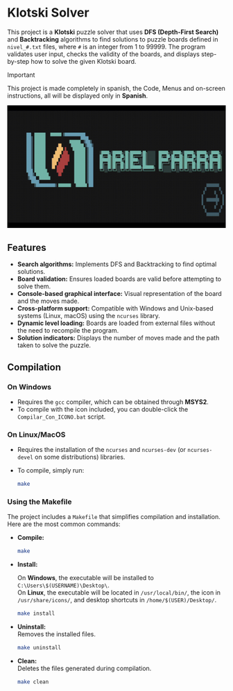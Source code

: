# Klotski Solver

This project is a **Klotski** puzzle solver that uses **DFS (Depth-First Search)** and **Backtracking** algorithms to find solutions to puzzle boards defined in `nivel_#.txt` files, where `#` is an integer from 1 to 99999. The program validates user input, checks the validity of the boards, and displays step-by-step how to solve the given Klotski board.

> [!IMPORTANT]  
> This project is made completely in spanish, the Code, Menus and on-screen instructions, all will be displayed only in **Spanish**.

![KlotskiSolver-Demo](KlotskiSolver-Demo.gif)

## Features

- **Search algorithms:** Implements DFS and Backtracking to find optimal solutions.
- **Board validation:** Ensures loaded boards are valid before attempting to solve them.
- **Console-based graphical interface:** Visual representation of the board and the moves made.
- **Cross-platform support:** Compatible with Windows and Unix-based systems (Linux, macOS) using the `ncurses` library.
- **Dynamic level loading:** Boards are loaded from external files without the need to recompile the program.
- **Solution indicators:** Displays the number of moves made and the path taken to solve the puzzle.

## Compilation

### On Windows

- Requires the `gcc` compiler, which can be obtained through **MSYS2**.
- To compile with the icon included, you can double-click the `Compilar_Con_ICONO.bat` script.

### On Linux/MacOS

- Requires the installation of the `ncurses` and `ncurses-dev` (or `ncurses-devel` on some distributions) libraries.
- To compile, simply run:

  ```bash
  make
  ```

### Using the Makefile

The project includes a `Makefile` that simplifies compilation and installation. Here are the most common commands:

- **Compile:**  
  ```bash
  make
  ```

- **Install:**

    On **Windows**, the executable will be installed to `C:\Users\$(USERNAME)\Desktop\`.  
    On **Linux**, the executable will be located in `/usr/local/bin/`, the icon in `/usr/share/icons/`, and desktop shortcuts in `/home/$(USER)/Desktop/`.

    ```bash
    make install
    ```

- **Uninstall:**  
  Removes the installed files.  
  ```bash
  make uninstall
  ```

- **Clean:**  
  Deletes the files generated during compilation.  
  ```bash
  make clean
  ```
